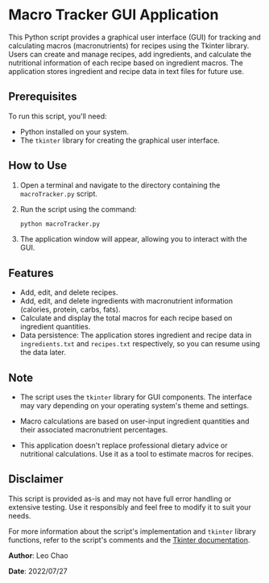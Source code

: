 # Macro Tracker GUI Application

This Python script provides a graphical user interface (GUI) for tracking and calculating macros (macronutrients) for recipes using the Tkinter library. Users can create and manage recipes, add ingredients, and calculate the nutritional information of each recipe based on ingredient macros. The application stores ingredient and recipe data in text files for future use.

## Prerequisites

To run this script, you'll need:

- Python installed on your system.
- The `tkinter` library for creating the graphical user interface.

## How to Use

1. Open a terminal and navigate to the directory containing the `macroTracker.py` script.

2. Run the script using the command:

   ```bash
   python macroTracker.py
   ```

3. The application window will appear, allowing you to interact with the GUI.

## Features

- Add, edit, and delete recipes.
- Add, edit, and delete ingredients with macronutrient information (calories, protein, carbs, fats).
- Calculate and display the total macros for each recipe based on ingredient quantities.
- Data persistence: The application stores ingredient and recipe data in `ingredients.txt` and `recipes.txt` respectively, so you can resume using the data later.

## Note

- The script uses the `tkinter` library for GUI components. The interface may vary depending on your operating system's theme and settings.

- Macro calculations are based on user-input ingredient quantities and their associated macronutrient percentages.

- This application doesn't replace professional dietary advice or nutritional calculations. Use it as a tool to estimate macros for recipes.

## Disclaimer

This script is provided as-is and may not have full error handling or extensive testing. Use it responsibly and feel free to modify it to suit your needs.

For more information about the script's implementation and `tkinter` library functions, refer to the script's comments and the [Tkinter documentation](https://docs.python.org/3/library/tkinter.html).

**Author**: Leo Chao

**Date**: 2022/07/27
